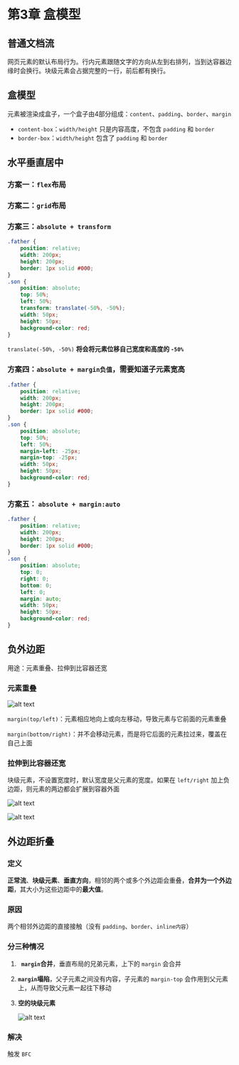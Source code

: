 # 第3章 盒模型

## 普通文档流

网页元素的默认布局行为。行内元素跟随文字的方向从左到右排列，当到达容器边缘时会换行。块级元素会占据完整的一行，前后都有换行。

## 盒模型

元素被渲染成盒子，一个盒子由4部分组成：`content`、`padding`、`border`、`margin`

- `content-box`：`width/height` 只是内容高度，不包含 `padding` 和 `border`
- `border-box`：`width/height` 包含了 `padding` 和 `border`

## 水平垂直居中

### 方案一：`flex`布局
### 方案二：`grid`布局
### 方案三：`absolute + transform`

```css
.father {
    position: relative;
    width: 200px;
    height: 200px;
    border: 1px solid #000;
}
.son {
    position: absolute;
    top: 50%;
    left: 50%;
    transform: translate(-50%, -50%);
    width: 50px;
    height: 50px;
    background-color: red;
}
```

`translate(-50%, -50%)` **将会将元素位移自己宽度和高度的 `-50%`**

### 方案四：`absolute + margin负值`，需要知道子元素宽高

```css
.father {
    position: relative;
    width: 200px;
    height: 200px;
    border: 1px solid #000;
}
.son {
    position: absolute;
    top: 50%;
    left: 50%;
    margin-left: -25px;
    margin-top: -25px;
    width: 50px;
    height: 50px;
    background-color: red;
}
```

### 方案五： `absolute + margin:auto`

```css
.father {
    position: relative;
    width: 200px;
    height: 200px;
    border: 1px solid #000;
}
.son {
    position: absolute;
    top: 0;
    right: 0;
    bottom: 0;
    left: 0;
    margin: auto;
    width: 50px;
    height: 50px;
    background-color: red;
}
```

## 负外边距

用途：元素重叠、拉伸到比容器还宽

### 元素重叠
![alt text](https://github.com/yaoshaohua/markdowndocs/blob/main/assets/css/3-4-1.jpeg?raw=true)

`margin(top/left)`：元素相应地向上或向左移动，导致元素与它前面的元素重叠

`margin(bottom/right)`：并不会移动元素，而是将它后面的元素拉过来，覆盖在自己上面

### 拉伸到比容器还宽

块级元素，不设置宽度时，默认宽度是父元素的宽度。如果在 `left/right` 加上负边距，则元素的两边都会扩展到容器外面

![alt text](https://github.com/yaoshaohua/markdowndocs/blob/main/assets/css/3-4-2.png?raw=true)

![alt text](https://github.com/yaoshaohua/markdowndocs/blob/main/assets/css/3-4-3.png?raw=true)

## 外边距折叠

### 定义

**正常流**、**块级元素**、**垂直方向**，相邻的两个或多个外边距会重叠，**合并为一个外边距**，其大小为这些边距中的**最大值**。

### 原因

两个相邻外边距的直接接触（没有 `padding`、`border`、`inline内容`）

### 分三种情况

1. **` margin`合并**，垂直布局的兄弟元素，上下的 `margin` 会合并

2. **`margin`塌陷**，父子元素之间没有内容，子元素的 `margin-top` 会作用到父元素上，从而导致父元素一起往下移动

3. **空的块级元素**

    ![alt text](https://github.com/yaoshaohua/markdowndocs/blob/main/assets/css/3-4-4.png?raw=true)

### 解决

触发 `BFC`
